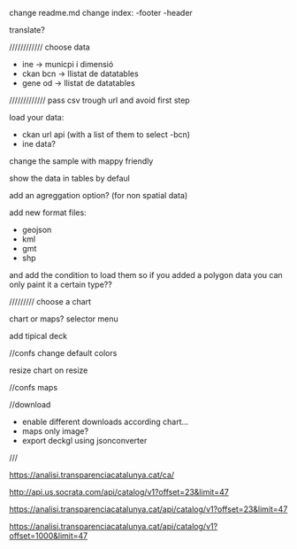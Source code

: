 change readme.md
change index:
-footer
-header

translate?

////////////
choose data

- ine -> municpi i dimensió
- ckan bcn -> llistat de datatables
- gene od -> llistat de datatables

/////////////
pass csv trough url and avoid first step

load your data:
- ckan url api
 (with a list of them to select -bcn)
- ine data?

change the sample with mappy friendly

show the data in tables by defaul

add an agreggation option? (for non spatial data)

add new format files:
- geojson
- kml
- gmt
- shp 

and add the condition to load them 
so if you added a polygon data you can only paint it a certain type??



/////////
choose a chart


chart or maps? selector menu

add tipical deck


//confs
change default colors

resize chart on resize


//confs maps

//download
- enable different downloads according chart...
- maps only image?
- export deckgl using jsonconverter



///


https://analisi.transparenciacatalunya.cat/ca/

http://api.us.socrata.com/api/catalog/v1?offset=23&limit=47



https://analisi.transparenciacatalunya.cat/api/catalog/v1?offset=23&limit=47

https://analisi.transparenciacatalunya.cat/api/catalog/v1?offset=1000&limit=47





